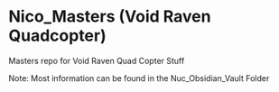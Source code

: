 # Nico_Masters (Void Raven Quadcopter)
Masters repo for Void Raven Quad Copter Stuff

Note: Most information can be found in the Nuc_Obsidian_Vault Folder
